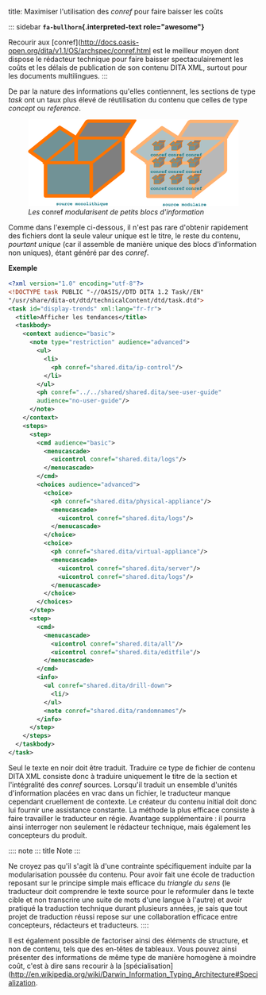 title: Maximiser l\'utilisation des *conref* pour faire baisser les coûts

::: sidebar
**`fa-bullhorn`{.interpreted-text role="awesome"}**

Recourir aux
\[conref\](<http://docs.oasis-open.org/dita/v1.1/OS/archspec/conref.html>
est le meilleur moyen dont dispose le rédacteur technique pour faire
baisser spectaculairement les coûts et les délais de publication de son
contenu DITA XML, surtout pour les documents multilingues.
:::

De par la nature des informations qu\'elles contiennent, les sections de
type *task* ont un taux plus élevé de réutilisation du contenu que
celles de type *concept* ou *reference*.

<figure>
<img src="graphics/maximiser-conref.svg"
alt="graphics/maximiser-conref.svg" />
<figcaption><em>Les</em> conref <em>modularisent de petits blocs
d'information</em></figcaption>
</figure>

Comme dans l\'exemple ci-dessous, il n\'est pas rare d\'obtenir
rapidement des fichiers dont la seule valeur unique est le titre, le
reste du contenu, *pourtant unique* (car il assemble de manière unique
des blocs d\'information non uniques), étant généré par des *conref*.

**Exemple**

``` xml
<?xml version="1.0" encoding="utf-8"?>
<!DOCTYPE task PUBLIC "-//OASIS//DTD DITA 1.2 Task//EN"
"/usr/share/dita-ot/dtd/technicalContent/dtd/task.dtd">
<task id="display-trends" xml:lang="fr-fr">
  <title>Afficher les tendances</title>
  <taskbody>
    <context audience="basic">
      <note type="restriction" audience="advanced">
        <ul>
          <li>
            <ph conref="shared.dita/ip-control"/>
          </li>
        </ul>
        <ph conref="../../shared/shared.dita/see-user-guide"
        audience="no-user-guide"/>
      </note>
    </context>
    <steps>
      <step>
        <cmd audience="basic">
          <menucascade>
            <uicontrol conref="shared.dita/logs"/>
          </menucascade>
        </cmd>
        <choices audience="advanced">
          <choice>
            <ph conref="shared.dita/physical-appliance"/>
            <menucascade>
              <uicontrol conref="shared.dita/logs"/>
            </menucascade>
          </choice>
          <choice>
            <ph conref="shared.dita/virtual-appliance"/>
            <menucascade>
              <uicontrol conref="shared.dita/server"/>
              <uicontrol conref="shared.dita/logs"/>
            </menucascade>
          </choice>
        </choices>
      </step>
      <step>
        <cmd>
          <menucascade>
            <uicontrol conref="shared.dita/all"/>
            <uicontrol conref="shared.dita/editfile"/>
          </menucascade>
        </cmd>
        <info>
          <ul conref="shared.dita/drill-down">
            <li/>
          </ul>
          <note conref="shared.dita/randomnames"/>
        </info>
      </step>
    </steps>
  </taskbody>
</task>
```

Seul le texte en noir doit être traduit. Traduire ce type de fichier de
contenu DITA XML consiste donc à traduire uniquement le titre de la
section et l\'intégralité des *conref* sources. Lorsqu\'il traduit un
ensemble d\'unités d\'information placées en vrac dans un fichier, le
traducteur manque cependant cruellement de contexte. Le créateur du
contenu initial doit donc lui fournir une assistance constante. La
méthode la plus efficace consiste à faire travailler le traducteur en
régie. Avantage supplémentaire : il pourra ainsi interroger non
seulement le rédacteur technique, mais également les concepteurs du
produit.

:::: note
::: title
Note
:::

Ne croyez pas qu\'il s\'agit là d\'une contrainte spécifiquement induite
par la modularisation poussée du contenu. Pour avoir fait une école de
traduction reposant sur le principe simple mais efficace du *triangle du
sens* (le traducteur doit comprendre le texte source pour le reformuler
dans le texte cible et non transcrire une suite de mots d\'une langue à
l\'autre) et avoir pratiqué la traduction technique durant plusieurs
années, je sais que tout projet de traduction réussi repose sur une
collaboration efficace entre concepteurs, rédacteurs et traducteurs.
::::

Il est également possible de factoriser ainsi des éléments de structure,
et non de contenu, tels que des en-têtes de tableaux. Vous pouvez ainsi
présenter des informations de même type de manière homogène à moindre
coût, c\'est à dire sans recourir à la
\[spécialisation\](<http://en.wikipedia.org/wiki/Darwin_Information_Typing_Architecture#Specialization>.
